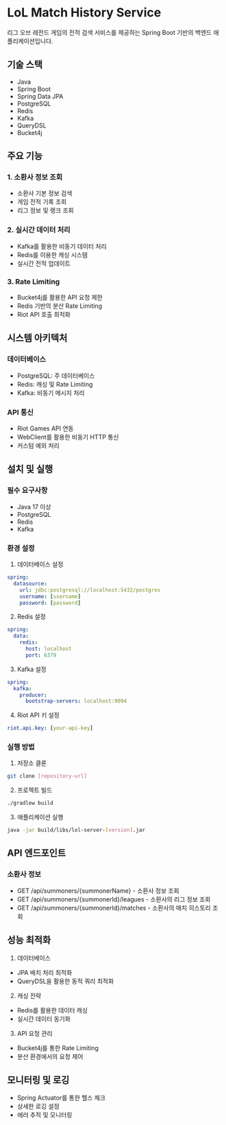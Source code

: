 # LoL Match History Service

리그 오브 레전드 게임의 전적 검색 서비스를 제공하는 Spring Boot 기반의 백엔드 애플리케이션입니다.

## 기술 스택

- Java
- Spring Boot
- Spring Data JPA
- PostgreSQL
- Redis
- Kafka
- QueryDSL
- Bucket4j

## 주요 기능

### 1. 소환사 정보 조회
- 소환사 기본 정보 검색
- 게임 전적 기록 조회
- 리그 정보 및 랭크 조회

### 2. 실시간 데이터 처리
- Kafka를 활용한 비동기 데이터 처리
- Redis를 이용한 캐싱 시스템
- 실시간 전적 업데이트

### 3. Rate Limiting
- Bucket4j를 활용한 API 요청 제한
- Redis 기반의 분산 Rate Limiting
- Riot API 호출 최적화

## 시스템 아키텍처

### 데이터베이스
- PostgreSQL: 주 데이터베이스
- Redis: 캐싱 및 Rate Limiting
- Kafka: 비동기 메시지 처리

### API 통신
- Riot Games API 연동
- WebClient를 활용한 비동기 HTTP 통신
- 커스텀 예외 처리

## 설치 및 실행

### 필수 요구사항
- Java 17 이상
- PostgreSQL
- Redis
- Kafka

### 환경 설정

1. 데이터베이스 설정
```yaml
spring:
  datasource:
    url: jdbc:postgresql://localhost:5432/postgres
    username: [username]
    password: [password]
```

2. Redis 설정
```yaml
spring:
  data:
    redis:
      host: localhost
      port: 6379
```

3. Kafka 설정
```yaml
spring:
  kafka:
    producer:
      bootstrap-servers: localhost:9094
```

4. Riot API 키 설정
```yaml
riot.api.key: [your-api-key]
```

### 실행 방법

1. 저장소 클론
```bash
git clone [repository-url]
```

2. 프로젝트 빌드
```bash
./gradlew build
```

3. 애플리케이션 실행
```bash
java -jar build/libs/lol-server-[version].jar
```

## API 엔드포인트

### 소환사 정보
- GET /api/summoners/{summonerName} - 소환사 정보 조회
- GET /api/summoners/{summonerId}/leagues - 소환사의 리그 정보 조회
- GET /api/summoners/{summonerId}/matches - 소환사의 매치 히스토리 조회

## 성능 최적화

1. 데이터베이스
- JPA 배치 처리 최적화
- QueryDSL을 활용한 동적 쿼리 최적화

2. 캐싱 전략
- Redis를 활용한 데이터 캐싱
- 실시간 데이터 동기화

3. API 요청 관리
- Bucket4j를 통한 Rate Limiting
- 분산 환경에서의 요청 제어

## 모니터링 및 로깅

- Spring Actuator를 통한 헬스 체크
- 상세한 로깅 설정
- 에러 추적 및 모니터링
